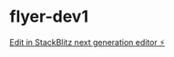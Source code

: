 # flyer-dev1

[Edit in StackBlitz next generation editor ⚡️](https://stackblitz.com/~/github.com/harshat123/flyer-dev1)